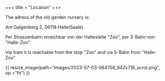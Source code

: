+++
title = "Location"
+++

The adress of the old garden nursery is:

Am Galgenberg 2, 06118 Halle(Saale)

Per Straszenbahn erreichbar von der Haltestelle "Zoo", per S-Bahn von "Halle-Zoo".

Via tram it is reachable from the stop "Zoo" and via S-Bahn from "Halle-Zoo".

{{ resize_image(path="images/2023-07-03-084758_942x718_scrot.png", op ="fit") }}

